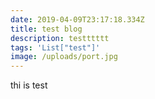 ```yaml
---
date: 2019-04-09T23:17:18.334Z
title: test blog
description: testttttt
tags: 'List["test"]'
image: /uploads/port.jpg
---
```

thi is test
